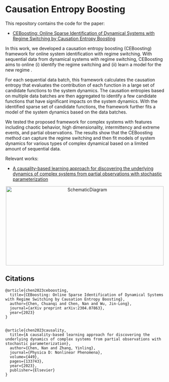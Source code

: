 # Causation Entropy Boosting

This repository contains the code for the paper:
- [CEBoosting: Online Sparse Identification of Dynamical Systems with Regime Switching by Causation Entropy Boosting](https://arxiv.org/abs/2304.07863)

In this work, we developed a causation entropy boosting (CEBoosting) framework for online system identification with regime switching. With sequential data from dynamical systems with regime switching, CEBoosting aims to online (i) identify the regime switching and (ii) learn a model for the new regime .


For each sequential data batch, this framework calculates the causation entropy that evaluates the contribution of each function in a large set of candidate functions to the system dynamics. The causation entropies based on multiple data batches are then aggregated to identify a few candidate functions that have significant impacts on the system dynamics. With the identified sparse set of candidate functions, the framework further fits a model of the system dynamics based on the data batches. 


We tested the proposed framework for complex systems with features including chaotic behavior, high dimensionality, intermittency and extreme events, and partial observations. The results show that the CEBoosting method can capture the regime switching and then fit models of system dynamics for various types of complex dynamical based on a limited amount of sequential data.

Relevant works:
- [A causality-based learning approach for discovering the underlying dynamics of complex systems from partial observations with stochastic parameterization](https://www.sciencedirect.com/science/article/pii/S0167278923000970)

<p align="center">
<img align="middle" src="./assets/SchematicDiagram.pptx" alt="SchematicDiagram" width="500" height="250" />
</p>


## Citations

```
@article{chen2023ceboosting,
  title={CEBoosting: Online Sparse Identification of Dynamical Systems with Regime Switching by Causation Entropy Boosting},
  author={Chen, Chuanqi and Chen, Nan and Wu, Jin-Long},
  journal={arXiv preprint arXiv:2304.07863},
  year={2023}
}


@article{chen2023causality,
  title={A causality-based learning approach for discovering the underlying dynamics of complex systems from partial observations with stochastic parameterization},
  author={Chen, Nan and Zhang, Yinling},
  journal={Physica D: Nonlinear Phenomena},
  volume={449},
  pages={133743},
  year={2023},
  publisher={Elsevier}
}
```
